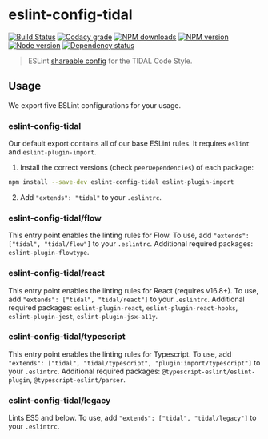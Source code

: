 # eslint-config-tidal

[![Build Status](https://travis-ci.org/tidal-engineering/eslint-config-tidal.svg?branch=master)](https://travis-ci.org/tidal-engineering/eslint-config-tidal)
[![Codacy grade](https://img.shields.io/codacy/grade/e20818172062471ebc0c1b69e5ea0887.svg 'Codacy grade')](https://www.codacy.com/app/karlsson/eslint-config-tidal)
[![NPM downloads](https://img.shields.io/npm/dm/eslint-config-tidal.svg 'NPM downloads')](https://www.npmjs.com/package/eslint-config-tidal)
[![NPM version](https://img.shields.io/npm/v/eslint-config-tidal.svg 'NPM version')](https://www.npmjs.com/package/eslint-config-tidal)
[![Node version](https://img.shields.io/node/v/eslint-config-tidal.svg 'Node version')](https://www.npmjs.com/package/eslint-config-tidal)
[![Dependency status](https://img.shields.io/david/tidal-engineering/eslint-config-tidal.svg 'Dependency status')](https://david-dm.org/tidal-engineering/eslint-config-tidal)

> ESLint [shareable config](http://eslint.org/docs/developer-guide/shareable-configs.html) for the TIDAL Code Style.

## Usage

We export five ESLint configurations for your usage.

### eslint-config-tidal

Our default export contains all of our base ESLint rules. It requires `eslint` and `eslint-plugin-import`.

1. Install the correct versions (check `peerDependencies`) of each package:

```sh
npm install --save-dev eslint-config-tidal eslint-plugin-import
```

2. Add `"extends": "tidal"` to your `.eslintrc`.

### eslint-config-tidal/flow

This entry point enables the linting rules for Flow. To use, add `"extends": ["tidal", "tidal/flow"]` to your `.eslintrc`.
Additional required packages: `eslint-plugin-flowtype`.

### eslint-config-tidal/react

This entry point enables the linting rules for React (requires v16.8+). To use, add `"extends": ["tidal", "tidal/react"]` to your `.eslintrc`.
Additional required packages: `eslint-plugin-react`, `eslint-plugin-react-hooks`, `eslint-plugin-jest`, `eslint-plugin-jsx-a11y`.

### eslint-config-tidal/typescript

This entry point enables the linting rules for Typescript. To use, add `"extends": ["tidal", "tidal/typescript", "plugin:import/typescript"]` to your `.eslintrc`.
Additional required packages: `@typescript-eslint/eslint-plugin`, `@typescript-eslint/parser`.

### eslint-config-tidal/legacy

Lints ES5 and below. To use, add `"extends": ["tidal", "tidal/legacy"]` to your `.eslintrc`.
